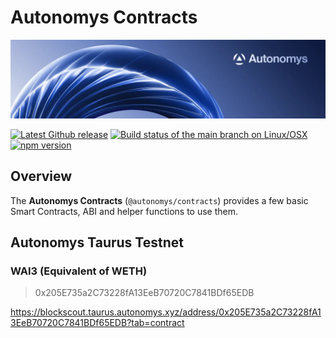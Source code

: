 # Autonomys Contracts

![Autonomys Banner](https://github.com/autonomys/auto-sdk/blob/main/.github/images/autonomys-banner.webp)

[![Latest Github release](https://img.shields.io/github/v/tag/autonomys/auto-sdk.svg)](https://github.com/autonomys/auto-sdk/tags)
[![Build status of the main branch on Linux/OSX](https://img.shields.io/github/actions/workflow/status/autonomys/auto-sdk/build.yaml?branch=main&label=Linux%2FOSX%20build)](https://github.com/autonomys/auto-sdk/actions/workflows/build.yaml)
[![npm version](https://badge.fury.io/js/@autonomys%2Fauto-utils.svg)](https://badge.fury.io/js/@autonomys%2Fauto-utils)

## Overview

The **Autonomys Contracts** (`@autonomys/contracts`) provides a few basic Smart Contracts, ABI and helper functions to use them.

## Autonomys Taurus Testnet

### WAI3 (Equivalent of WETH)

> 0x205E735a2C73228fA13EeB70720C7841BDf65EDB

https://blockscout.taurus.autonomys.xyz/address/0x205E735a2C73228fA13EeB70720C7841BDf65EDB?tab=contract
